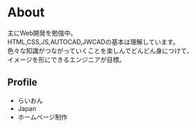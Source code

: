 # About
主にWeb開発を勉強中。  
HTML,CSS,JS,AUTOCAD,JWCADの基本は理解しています。  
色々な知識がつながっていくことを楽しんでどんどん身につけて、  
イメージを形にできるエンジニアが目標。  

## Profile
- らいおん
- Japan
- ホームページ制作
